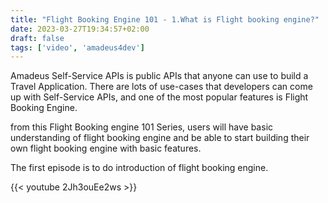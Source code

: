 ```yaml
---
title: "Flight Booking Engine 101 - 1.What is Flight booking engine?"
date: 2023-03-27T19:34:57+02:00
draft: false
tags: ['video', 'amadeus4dev'] 
---
```


Amadeus Self-Service APIs is public APIs that anyone can use to build a Travel Application. 
There are lots of use-cases that developers can come up with Self-Service APIs, and one of the most popular features is Flight Booking Engine. 

from this Flight Booking engine 101 Series, users will have basic understanding of flight booking engine and be able to start building their own flight booking engine with basic features. 

The first episode is to do introduction of flight booking engine.

{{< youtube 2Jh3ouEe2ws >}}